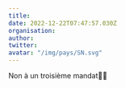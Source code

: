 ```yaml
---
title: 
date: 2022-12-22T07:47:57.030Z
organisation: 
author: 
twitter: 
avatar: "/img/pays/SN.svg"
---
```


Non à un troisième mandat✊🏿